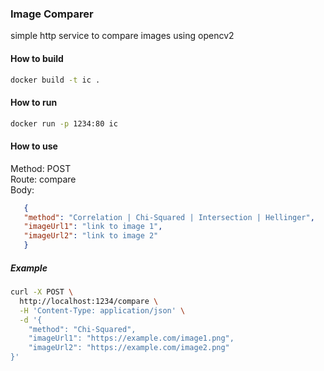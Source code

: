 ### Image Comparer
simple http service to compare images using opencv2


#### How to build
```bash
docker build -t ic .
```

#### How to run
```bash
docker run -p 1234:80 ic 
```

#### How to use
Method: POST <br />
Route: compare<br />
Body: 
```json
   {
   "method": "Correlation | Chi-Squared | Intersection | Hellinger",
   "imageUrl1": "link to image 1",
   "imageUrl2": "link to image 2"
   }
``` 

##### Example
```bash
curl -X POST \
  http://localhost:1234/compare \
  -H 'Content-Type: application/json' \
  -d '{
    "method": "Chi-Squared",
    "imageUrl1": "https://example.com/image1.png",
    "imageUrl2": "https://example.com/image2.png"
}'
```